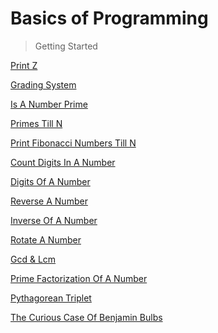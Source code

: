 # Basics of Programming

> Getting Started

[Print Z](https://thatbeautifuldream.github.io/pepcoding-dsa/lecture-001/print-z.html)

[Grading System](https://thatbeautifuldream.github.io/pepcoding-dsa/lecture-001/grading-system.html)

[Is A Number Prime](https://thatbeautifuldream.github.io/pepcoding-dsa/lecture-002/is-number-prime.html)

[Primes Till N](https://thatbeautifuldream.github.io/pepcoding-dsa/lecture-002/primes-till-n.html)

[Print Fibonacci Numbers Till N](https://thatbeautifuldream.github.io/pepcoding-dsa/lecture-002/hw/fibo-till-n.html)

[Count Digits In A Number](https://thatbeautifuldream.github.io/pepcoding-dsa/lecture-002/hw/count-digits.html)

[Digits Of A Number](https://thatbeautifuldream.github.io/pepcoding-dsa/lecture-002/hw/digits-of-a-number.html)

[Reverse A Number](https://thatbeautifuldream.github.io/pepcoding-dsa/lecture-003/reverse-a-number.html)

[Inverse Of A Number](https://thatbeautifuldream.github.io/pepcoding-dsa/lecture-003/inverse-of-a-number.html)

[Rotate A Number]()

[Gcd & Lcm](https://thatbeautifuldream.github.io/pepcoding-dsa/lecture-003/hw/gcd-lcm.html)

[Prime Factorization Of A Number](https://thatbeautifuldream.github.io/pepcoding-dsa/lecture-003/hw/prime-factorization.html)

[Pythagorean Triplet](https://thatbeautifuldream.github.io/pepcoding-dsa/lecture-003/pythagorian-tripplet.html)

[The Curious Case Of Benjamin Bulbs](https://thatbeautifuldream.github.io/pepcoding-dsa/lecture-003/benjamin-bulbs.html)
